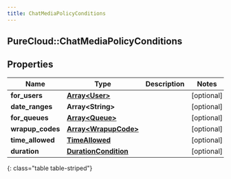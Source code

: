 ```yaml
---
title: ChatMediaPolicyConditions
---
```

## PureCloud::ChatMediaPolicyConditions

## Properties

|Name | Type | Description | Notes|
|------------ | ------------- | ------------- | -------------|
| **for_users** | [**Array&lt;User&gt;**](User.html) |  | [optional] |
| **date_ranges** | **Array&lt;String&gt;** |  | [optional] |
| **for_queues** | [**Array&lt;Queue&gt;**](Queue.html) |  | [optional] |
| **wrapup_codes** | [**Array&lt;WrapupCode&gt;**](WrapupCode.html) |  | [optional] |
| **time_allowed** | [**TimeAllowed**](TimeAllowed.html) |  | [optional] |
| **duration** | [**DurationCondition**](DurationCondition.html) |  | [optional] |
{: class="table table-striped"}


